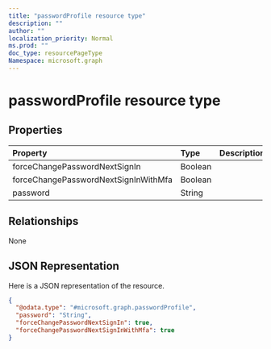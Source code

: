 ```yaml
---
title: "passwordProfile resource type"
description: ""
author: ""
localization_priority: Normal
ms.prod: ""
doc_type: resourcePageType
Namespace: microsoft.graph
---
```



# passwordProfile resource type



## Properties
|Property|Type|Description|
|:---|:---|:---|
|forceChangePasswordNextSignIn|Boolean||
|forceChangePasswordNextSignInWithMfa|Boolean||
|password|String||

## Relationships
None

## JSON Representation
Here is a JSON representation of the resource.
<!-- {
  "blockType": "resource",
  "@odata.type": "microsoft.graph.passwordProfile"
}
-->
``` json
{
  "@odata.type": "#microsoft.graph.passwordProfile",
  "password": "String",
  "forceChangePasswordNextSignIn": true,
  "forceChangePasswordNextSignInWithMfa": true
}
```

